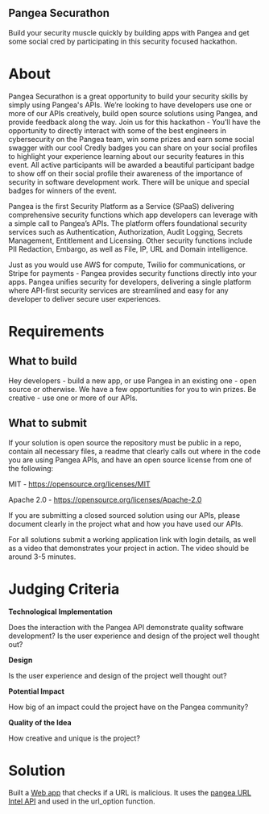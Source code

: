 ## Pangea Securathon

Build your security muscle quickly by building apps with Pangea and get some social cred by participating in this security focused hackathon.

# About
Pangea Securathon is a great opportunity to build your security skills by simply using Pangea's APIs. We’re looking to have developers use one or more of our APIs creatively, build open source solutions using Pangea, and provide feedback along the way. Join us for this hackathon - You'll have the opportunity to directly interact with some of the best engineers in cybersecurity on the Pangea team, win some prizes and earn some social swagger with our cool Credly badges you can share on your social profiles to highlight your experience learning about our security features in this event. All active participants will be awarded a beautiful participant badge to show off on their social profile their awareness of the importance of security in software development work. There will be unique and special badges for winners of the event.

Pangea is the first Security Platform as a Service (SPaaS) delivering comprehensive security functions which app developers can leverage with a simple call to Pangea’s APIs. The platform offers foundational security services such as Authentication, Authorization, Audit Logging, Secrets Management, Entitlement and Licensing. Other security functions include PII Redaction, Embargo, as well as File, IP, URL and Domain intelligence.

Just as you would use AWS for compute, Twilio for communications, or Stripe for payments - Pangea provides security functions directly into your apps. Pangea unifies security for developers, delivering a single platform where API-first security services are streamlined and easy for any developer to deliver secure user experiences.

# Requirements

## What to build

Hey developers - build a new app, or use Pangea in an existing one - open source or otherwise. We have a few opportunities for you to win prizes. Be creative - use one or more of our APIs. 

## What to submit

If your solution is open source the repository must be public in a repo, contain all necessary files, a readme that clearly calls out where in the code you are using Pangea APIs, and have an open source license from one of the following:

MIT - https://opensource.org/licenses/MIT 

Apache 2.0 - https://opensource.org/licenses/Apache-2.0

If you are submitting a closed sourced solution using our APIs, please document clearly in the project what and how you have used our APIs.

For all solutions submit a working application link with login details, as well as a video that demonstrates your project in action. The video should be around 3-5 minutes.


# Judging Criteria

**Technological Implementation**

Does the interaction with the Pangea API demonstrate quality software development? Is the user experience and design of the project well thought out?

**Design**

Is the user experience and design of the project well thought out?

**Potential Impact**

How big of an impact could the project have on the Pangea community?

**Quality of the Idea**

How creative and unique is the project?

# Solution
Built a [Web app](https://github.com/edimaudo/hackathon_coding_challenges/tree/master/pangea_securathon/url_checker) that checks if a URL is malicious.  It uses the [pangea URL Intel API](https://pangea.cloud/docs/api/url-intel/?focus=url-intel) and used in the url_option function.
